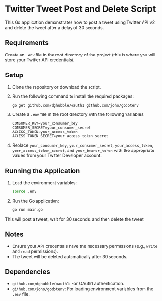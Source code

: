 # Twitter Tweet Post and Delete Script

This Go application demonstrates how to post a tweet using Twitter API v2 and delete the tweet after a delay of 30 seconds.

## Requirements

Create an `.env` file in the root directory of the project (this is where you will store your Twitter API credentials).

## Setup

1. Clone the repository or download the script.
2. Run the following command to install the required packages:
    ```bash
    go get github.com/dghubble/oauth1 github.com/joho/godotenv
    ```

3. Create a `.env` file in the root directory with the following variables:

    ```plaintext
    CONSUMER_KEY=your_consumer_key
    CONSUMER_SECRET=your_consumer_secret
    ACCESS_TOKEN=your_access_token
    ACCESS_TOKEN_SECRET=your_access_token_secret
    ```

4. Replace `your_consumer_key`, `your_consumer_secret`, `your_access_token`, `your_access_token_secret`, and `your_bearer_token` with the appropriate values from your Twitter Developer account.

## Running the Application

1. Load the environment variables:
    ```bash
    source .env
    ```

2. Run the Go application:
    ```bash
    go run main.go
    ```

This will post a tweet, wait for 30 seconds, and then delete the tweet.

## Notes

- Ensure your API credentials have the necessary permissions (e.g., `write` and `read` permissions).
- The tweet will be deleted automatically after 30 seconds.

## Dependencies

- `github.com/dghubble/oauth1`: For OAuth1 authentication.
- `github.com/joho/godotenv`: For loading environment variables from the `.env` file.
